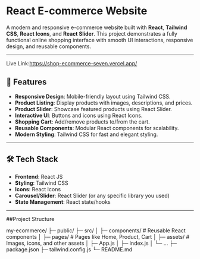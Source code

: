 # React E-commerce Website

A modern and responsive e-commerce website built with **React**, **Tailwind CSS**, **React Icons**, and **React Slider**. This project demonstrates a fully functional online shopping interface with smooth UI interactions, responsive design, and reusable components.

---

Live Link:https://shop-ecommerce-seven.vercel.app/

## 🚀 Features

- **Responsive Design**: Mobile-friendly layout using Tailwind CSS.
- **Product Listing**: Display products with images, descriptions, and prices.
- **Product Slider**: Showcase featured products using React Slider.
- **Interactive UI**: Buttons and icons using React Icons.
- **Shopping Cart**: Add/remove products to/from the cart.
- **Reusable Components**: Modular React components for scalability.
- **Modern Styling**: Tailwind CSS for fast and elegant styling.

---

## 🛠 Tech Stack

- **Frontend**: React JS
- **Styling**: Tailwind CSS
- **Icons**: React Icons
- **Carousel/Slider**: React Slider (or any specific library you used)
- **State Management**: React state/hooks

---

##Project Structure


my-ecommerce/
├─ public/
├─ src/
│ ├─ components/ # Reusable React components
│ ├─ pages/ # Pages like Home, Product, Cart
│ ├─ assets/ # Images, icons, and other assets
│ ├─ App.js
│ ├─ index.js
│ └─ ...
├─ package.json
├─ tailwind.config.js
└─ README.md

